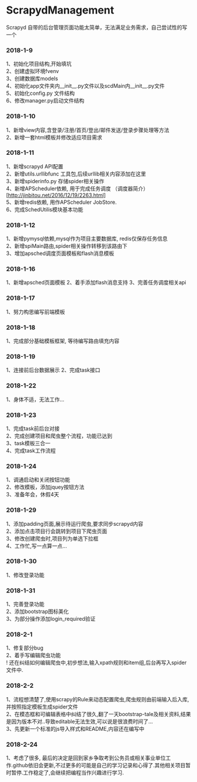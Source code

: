 # ScrapydManagement
Scrapyd 自带的后台管理页面功能太简单，无法满足业务需求，自己尝试性的写一个

### 2018-1-9
  1、初始化项目结构,开始填坑<br>
  2、创建虚拟环境fvenv<br>
  3、创建数据库models<br>
  4、初始化app文件夹内__init__.py文件以及scdMain内__init__.py文件<br>
  5、初始化config.py 文件结构<br>
  6、修改manager.py启动文件结构<br>

### 2018-1-10
  1、新增view内容,含登录/注册/首页/登出/邮件发送/登录步骤处理等方法<br>
  2、新增一套html模板并修改适应项目需求

### 2018-1-11
  1、新增scrapyd API配置<br>
  2、新增utils.urllibfunc 工具包,后续urllib相关内容添加在这里<br>
  3、新增spiderinfo.py 存储spider相关操作<br>
  4、新增APScheduler依赖, 用于完成任务调度   （调度器简介）[http://jinbitou.net/2016/12/19/2263.html]<br>
  5、新增redis依赖, 用作APScheduler JobStore.<br>
  6、完成SchedUtilis模块基本功能

### 2018-1-12
  1、新增pymysql依赖,mysql作为项目主要数据库, redis仅保存任务信息<br>
  2、新增spiMain路由,spider相关操作转移到该路由下<br>
  3、增加apsched调度页面模板和flash消息模板<br>
  
### 2018-1-16
  1、新增apsched页面模板
  2、着手添加flash消息支持
  3、完善任务调度相关api

### 2018-1-17
  1、努力构思编写前端模板

### 2018-1-18
  1、完成部分基础模板框架, 等待编写路由填充内容

### 2018-1-19
  1、连接前后台数据展示
  2、完成task接口

### 2018-1-22
  1、身体不适，无法工作...

### 2018-1-23
  1、完成task前后台对接<br>
  2、完成创建项目和爬虫整个流程，功能已达到<br>
  3、task模板三合一<br>
  4、完成task工作流程<br>

### 2018-1-24
  1、调通启动和关闭按钮功能<br>
  2、修改模板，添加jquey按钮方法<br>
  3、准备年会，休假4天<br>

### 2018-1-29
  1、添加padding页面,展示待运行爬虫,要求同步scrapyd内容<br>
  2、添加点击项目行会跳转到项目下爬虫页面<br>
  3、修改创建爬虫时,项目列为单选下拉框<br>
  4、工作忙,写一点算一点...<br>

### 2018-1-30
  1、修改登录功能<br>

### 2018-1-31
  1、完善登录功能<br>
  2、添加bootstrap图标美化<br>
  3、为部分操作添加login_required验证<br>

### 2018-2-1
  1、修复部分bug<br>
  2、着手写编辑爬虫功能<br>
  ! 还在纠结如何编辑爬虫中,初步想法,输入xpath规则和item组,后台再写入spider文件中.<br>

### 2018-2-2
  1、流程想清楚了,使用scrapy的Rule来动态配置爬虫,爬虫规则由前端输入后入库,并按照指定模板生成spider文件<br>
  2、在模态框和可编辑表格中纠结了很久,翻了一天bootstrap-tale及相关资料,结果是因为版本不对..导致editable无法生效,可以说是很浪费时间了...<br>
  3、先更新一个标准的js导入样式和README,内容还在编写中<br>

### 2018-2-24
  1、考虑了很多, 最后的决定是回到家乡争取考到公务员或相关事业单位工作.github依旧会更新,不过更多的可能是自己的学习记录和心得了.其他相关项目暂时暂停.工作稳定了,会继续把编程当作兴趣进行学习.
